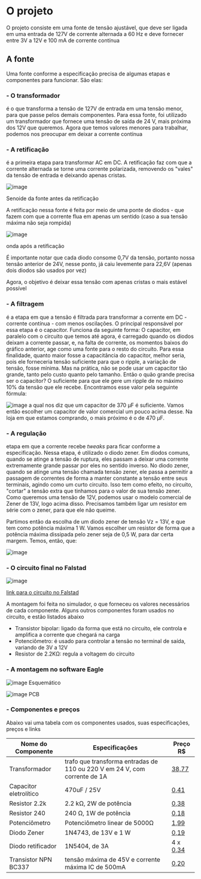 # O projeto

O projeto consiste em uma fonte de tensão ajustável, que deve ser ligada em uma entrada de 127V de corrente alternada a 60 Hz e deve fornecer entre 3V a 12V e 100 mA
de corrente contínua

## A fonte

Uma fonte conforme a especificação precisa de algumas etapas e componentes para funcionar. São elas:

### - O transformador
  é o que transforma a tensão de 127V de entrada em uma tensão menor, para que passe pelos demais componentes. Para
  essa fonte, foi utilizado um transformador que fornece uma tensão de saída de 24 V, mais próxima dos 12V que queremos.
  Agora que temos valores menores para trabalhar, podemos nos preocupar em deixar a corrente contínua
 
### - A retificação
  é a primeira etapa para transformar AC em DC. A retificação faz com que a corrente alternada se torne uma corrente polarizada, removendo
  os "vales" da tensão de entrada e deixando apenas cristas.  
  
 ![image](https://user-images.githubusercontent.com/37711709/126834291-d438e1ff-30fb-4e94-9e6a-74ddc0e0cbf7.png)
  
  Senoide da fonte antes da retificação
  
  A retificação nessa fonte é feita por meio de uma ponte de diodos - que fazem com que a corrente flua em apenas um sentido (caso a sua tensão máxima não seja rompida)
  
  ![image](https://user-images.githubusercontent.com/37711709/126835671-2c83ff85-1724-4511-8bfe-9ac3e551dd7d.png)
  
  onda após a retificação
  
  É importante notar que cada diodo consome 0,7V da tensão, portanto nossa tensão anterior de 24V, nesse
  ponto, já caiu levemente para 22,6V (apenas dois diodos são usados por vez)
  
  Agora, o objetivo é deixar essa tensão com apenas cristas o mais estável possível
  
### - A filtragem
  é a etapa em que a tensão é filtrada para transformar a corrente em DC - corrente contínua - com menos oscilações.
  O principal responsável por essa etapa é o capacitor. Funciona da seguinte forma:
  O capacitor, em paralelo com o circuito que temos até agora, é carregado quando os diodos deixam a corrente passar, e, na falta
  de corrente, os momentos baixos do gráfico anterior, age como uma fonte para o resto do circuito.
  Para essa finalidade, quanto maior fosse a capacitância do capacitor, melhor seria, pois ele forneceria
  tensão suficiente para que o ripple, a variação de tensão, fosse mínima. Mas na prática, não se pode
  usar um capacitor tão grande, tanto pelo custo quanto pelo tamanho. Então o quão grande precisa ser o capacitor? O suficiente para que ele gere um ripple de no
  máximo 10% da tensão que ele recebe. Encontramos esse valor pela seguinte fórmula:
  
 ![image](https://user-images.githubusercontent.com/37711709/126879908-ea724e0a-bfeb-4d49-94d0-6d29a73d3e90.png)
 a qual nos diz que um capacitor de 370 µF é suficiente. Vamos então escolher um capacitor de valor comercial um pouco acima desse. Na loja em que estamos comprando, o mais
 próximo é o de 470 µF.
  
### - A regulação
  etapa em que a corrente recebe _tweaks_ para ficar conforme a especificação. Nessa etapa, é utilizado o diodo zener. Em diodos comuns, quando se atinge a tensão de ruptura, eles passam a deixar uma corrente extremamente grande passar por eles no sentido inverso. No diodo zener, quando se atinge uma tensão chamada tensão zener, ele passa a permitir a passagem de correntes de forma a manter constante a tensão entre seus terminais, agindo como um curto circuito. Isso tem como efeito, no circuito, "cortar" a tensão extra que tinhamos para o valor de sua tensão zener. Como queremos uma tensão de 12V, podemos usar o modelo comercial de Zener de 13V, logo acima disso. Precisamos também ligar um resistor em série com o zener, para que ele não queime.
  
  Partimos então da escolha de um diodo zener de tensão Vz = 13V, e que tem como potência máxima 1 W. Vamos escolher um resistor de forma que a potência máxima dissipada pelo zener seja de 0,5 W, para dar certa margem. Temos, então, que:
  
![image](https://user-images.githubusercontent.com/37711709/127086707-5b0e8467-49f0-4acb-ad1a-9b81313aaa67.png)



### - O circuito final no Falstad
![image](https://user-images.githubusercontent.com/37711709/127088116-fb8c070f-13fb-4ba6-a1ff-80a22d0e6688.png)


[link para o circuito no Falstad](https://tinyurl.com/ye5d3fqm)

A montagem foi feita no simulador, o que forneceu os valores necessários de cada componente. Alguns outros componentes foram usados no circuito, e estão listados abaixo

  - Transistor bipolar: ligado da forma que está no circuito, ele controla e amplifica a corrente que chegará na carga
  - Potenciômetro: é usado para controlar a tensão no terminal de saída, variando de 3V a 12V
  - Resistor de 2.2KΩ: regula a voltagem do circuito

### - A montagem no software Eagle
![image](https://media.discordapp.net/attachments/369234563911778306/870103026260652063/unknown.png?width=1302&height=669)
Esquemático

![image](https://media.discordapp.net/attachments/369234563911778306/870103118682157056/unknown.png?width=1245&height=669)
PCB
  
 ### - Componentes e preços
 Abaixo vai uma tabela com os componentes usados, suas especificações, preços e links
 
 |Nome do Componente |Especificações|Preço R$ |
 |-------------------|--------------|------|
 |Transformador|trafo que transforma entradas de 110 ou 220 V em 24 V, com corrente de 1A|[38,77](https://www.baudaeletronica.com.br/transformador-trafo-1a-24v.html)|
 |Capacitor eletrolítico|470uF / 25V|[0,41](https://www.baudaeletronica.com.br/capacitor-eletrolitico-470uf-25v.html)|
 |Resistor 2.2k|2.2 kΩ, 2W de potência|[0,38](https://www.baudaeletronica.com.br/resistor-2k2-5-2w.html)|
 |Resistor 240|240 Ω, 1W de potência|[0,18](https://www.baudaeletronica.com.br/resistor-240r-5-1w.html)|
 |Potenciômetro|Potenciômetro linear de 5000Ω|[1,99](https://www.baudaeletronica.com.br/potenciometro-linear-de-5k-5000.html)|
 |Diodo Zener|1N4743, de 13V e 1 W|[0,19](https://www.baudaeletronica.com.br/diodo-zener-1n4743-13v-1w.html)|
 |Diodo retificador|1N5404, de 3A|4 x [0,34](https://www.baudaeletronica.com.br/diodo-1n5404.html)|
 |Transistor NPN BC337|tensão máxima de 45V e corrente máxima IC de 500mA|[0,20](https://www.baudaeletronica.com.br/transistor-npn-bc337.html)|
 
